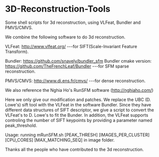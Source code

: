 # 3D-Reconstruction-Tools
Some shell scripts for 3d reconstruction, using VLFeat, Bundler and PMVS/CMVS.

We combine the following software to do 3d reconstruction.

VLFeat: http://www.vlfeat.org/
---for SIFT(Scale-Invariant Feature Transform).

Bundler: https://github.com/snavely/bundler_sfm
Bundler cmake version: https://github.com/TheFrenchLeaf/Bundler
---for SFM sparse reconstruction.

PMVS/CMVS: http://www.di.ens.fr/cmvs/
---for dense reconstruction.

We also reference the Nghia Ho's RunSFM software (http://nghiaho.com/)

Here we only give our modification and patches. We replace the UBC (D. Lowe's) sift tool with the VLFeat in the software Bundler. Since they have different data structures of SIFT descriptor, we give a script to convert the VLFeat's to D. Lowe's to fit the Bunder. In addition, the VLFeat supports controling the number of SIFT keypoints by providing a parameter named peak_threshold.

Usage: running mRunSFM.sh [PEAK_THRESH] [IMAGES_PER_CLUSTER] [CPU_CORES] [MAX_MATCHING_SEQ] in image folder.


Thanks all the people who have contributed to the 3d reconstruction.
